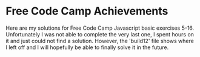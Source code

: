 # Free Code Camp Achievements

Here are my solutions for Free Code Camp Javascript basic exercises 5-16. Unfortunately I was not able to complete the very last one, I spent hours on it and just could not find a solution. However, the 'build12' file shows where I left off and I will hopefully be able to finally solve it in the future.